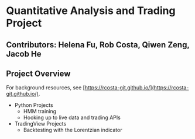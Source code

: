 # Quantitative Analysis and Trading Project

## Contributors: Helena Fu, Rob Costa, Qiwen Zeng, Jacob He

## Project Overview

For background resources, see [https://rcosta-git.github.io/](https://rcosta-git.github.io/).

- Python Projects
  - HMM training
  - Hooking up to live data and trading APIs
- TradingView Projects
  - Backtesting with the Lorentzian indicator
